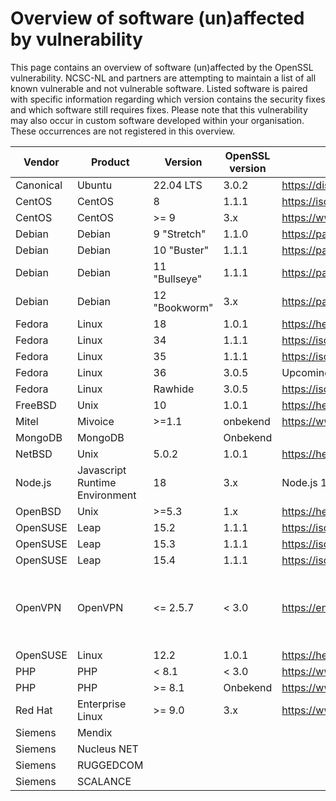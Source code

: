 # Overview of software (un)affected by vulnerability
This page contains an overview of software (un)affected by the OpenSSL vulnerability. NCSC-NL and partners are attempting to maintain a list of all known vulnerable and not vulnerable software. Listed software is paired with specific information regarding which version contains the security fixes and which software still requires fixes. Please note that this vulnerability may also occur in custom software developed within your organisation. These occurrences are not registered in this overview.

| Vendor | Product | Version | OpenSSL version | Reference | Notes |
|--------|---------|---------|-----------------|-----------|-------|
| Canonical |	Ubuntu | 22.04 LTS | 3.0.2 | https://discourse.ubuntu.com/t/openssl-3-0-transition-plans/24453 | |
| CentOS | CentOS | 8 | 1.1.1 | https://isc.sans.edu/diary/Upcoming+Critical+OpenSSL+Vulnerability+What+will+be+Affected/29192/ | |
| CentOS | CentOS | >= 9 | 3.x | https://www.redhat.com/en/blog/experience-bringing-openssl-30-rhel-and-fedora | |
| Debian | Debian	| 9 "Stretch"	| 1.1.0 |	https://packages.debian.org/stretch/openssl	| |
| Debian | Debian | 10 "Buster"	| 1.1.1	| https://packages.debian.org/buster/openssl | |
| Debian | Debian | 11 "Bullseye"	| 1.1.1	| https://packages.debian.org/bullseye/openssl | |
| Debian | Debian | 12 "Bookworm" | 3.x | https://packages.debian.org/bookworm/openssl | |
| Fedora | Linux | 18 | 1.0.1 | https://heartbleed.com | |
| Fedora | Linux | 34 | 1.1.1 | https://isc.sans.edu/diary/Upcoming+Critical+OpenSSL+Vulnerability+What+will+be+Affected/29192/	| |
| Fedora | Linux | 35	| 1.1.1	| https://isc.sans.edu/diary/Upcoming+Critical+OpenSSL+Vulnerability+What+will+be+Affected/29192/	| |
| Fedora | Linux | 36 | 3.0.5 | Upcoming Critical OpenSSL Vulnerability: What will be Affected? - SANS Internet Storm Center | |
| Fedora | Linux | Rawhide | 3.0.5 | https://isc.sans.edu/diary/Upcoming+Critical+OpenSSL+Vulnerability+What+will+be+Affected/29192/ | |
| FreeBSD | Unix | 10 | 1.0.1 | https://heartbleed.com | |
| Mitel | Mivoice | >=1.1 | onbekend | https://www.cvedetails.com/cve/CVE-2014-0160	| |
| MongoDB | MongoDB	| | Onbekend | | |
| NetBSD | Unix | 5.0.2 | 1.0.1 | https://heartbleed.com | |	
| Node.js | Javascript Runtime Environment | 18 | 3.x | Node.js 18 updates OpenSSL support, enables fetch API | InfoWorld	|
| OpenBSD | Unix | >=5.3 | 1.x | https://heartbleed.com	| |
| OpenSUSE | Leap | 15.2 | 1.1.1 | https://isc.sans.edu/diary/Upcoming+Critical+OpenSSL+Vulnerability+What+will+be+Affected/29192/ | |
| OpenSUSE | Leap | 15.3 | 1.1.1 | https://isc.sans.edu/diary/Upcoming+Critical+OpenSSL+Vulnerability+What+will+be+Affected/29192/ | |
| OpenSUSE | Leap | 15.4 | 1.1.1 | https://isc.sans.edu/diary/Upcoming+Critical+OpenSSL+Vulnerability+What+will+be+Affected/29192/ | |
| OpenVPN | OpenVPN | <= 2.5.7 | < 3.0 | https://en.wikipedia.org/wiki/OpenVPN | https://openvpn.net/community-downloads/ Volwaardige ondersteuning voor OpenSSL 3 start in een toekomstige (nog niet uitgebrachte) versie van OpenVPN 2.6. |
| OpenSUSE | Linux | 12.2 | 1.0.1 | https://heartbleed.com | 
| PHP | PHP | < 8.1 | < 3.0 | https://www.php.net/manual/en/openssl.requirements.php | | 
| PHP	| PHP	| >= 8.1 | Onbekend | https://www.php.net/manual/en/openssl.requirements.php | |
| Red Hat | Enterprise Linux | >= 9.0 | 3.x	| https://www.redhat.com/en/blog/experience-bringing-openssl-30-rhel-and-fedora	| | 
| Siemens | Mendix | | | |
| Siemens | Nucleus NET	| | | |
| Siemens | RUGGEDCOM	| | | |
| Siemens | SCALANCE | | | |
